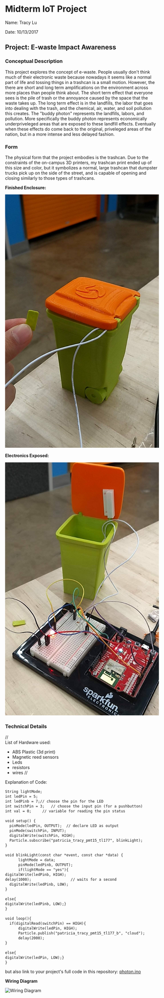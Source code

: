 # Midterm IoT Project

Name:  Tracy Lu 

Date: 10/13/2017

## Project: E-waste Impact Awareness

### Conceptual Description

This project explores the concept of e-waste. People usually don't think much of their electronic waste because nowadays it seems like a normal part of life and tossing things in a trashcan is a small motion. However, the there are short and long term amplifications on the environment across more places than people think about. The short term effect that everyone sees is the pile of trash or the annoyance caused by the space that the waste takes up. The long term effect is in the landfills, the labor that goes into dealing with the trash, and the chemical, air, water, and soil pollution this creates. The "buddy photon" represents the landfills, labors, and pollution. More specifically the buddy photon represents economically underpriveleged areas that are exposed to these landfill effects. Eventually when these effects do come back to the original, priveleged areas of the nation, but in a more intense and less delayed fashion. 

### Form

The physical form that the project embodies is the trashcan. Due to the constraints of the on-campus 3D printers, my trashcan print ended up of this size and color, but it symbolizes a normal, large trashcan that dumpster trucks pick up on the side of the street, and is capable of opening and closing similarly to those types of trashcans.

**Finished Enclosure:**

![Finished Enclosure](can_phone.jpg)

**Electronics Exposed:**

![Enclosure with electronics exposed](circuit.jpg)

### Technical Details
//   
List of Hardware used: 
* ABS Plastic (3d print)
* Magnetic reed sensors
* Leds
* resistors
* wires
//

Explanation of Code:


```
String lightMode;
int ledPin = 5;
int ledPinb = 7;// choose the pin for the LED
int switchPin = 3;   // choose the input pin (for a pushbutton)
int val = 0;     // variable for reading the pin status

void setup() {
  pinMode(ledPin, OUTPUT);  // declare LED as output
  pinMode(switchPin, INPUT);
  digitalWrite(switchPin, HIGH);
  Particle.subscribe("patricia_tracy_pmt15_tl177", blinkLight);
}

void blinkLight(const char *event, const char *data) {
      lightMode = data;
      pinMode(ledPinb, OUTPUT);
      if(lightMode == "yes"){
digitalWrite(ledPinb, HIGH);
delay(1000);                  // waits for a second
  digitalWrite(ledPinb, LOW);
}

else{
digitalWrite(ledPinb, LOW);}
}

void loop(){
  if(digitalRead(switchPin) == HIGH){
      digitalWrite(ledPin, HIGH);
      Particle.publish("patricia_tracy_pmt15_tl177_b", "cloud");
      delay(2000);
}

else{
digitalWrite(ledPin, LOW);}
}
```

but also link to your project's full code in this repository:  [photon.ino](magnetsensor.ino)

**Wiring Diagram**

![Wiring Diagram](WiringDiagram.png)
